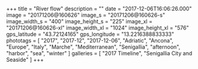 +++
title = "River flow"
description = ""
date = "2017-12-06T16:06:26.000"
image = "20171206@160626"
image_s = "20171206@160626-s"
image_width_s = "400"
image_height_s = "225"
image_xl = "20171206@160626-xl"
image_width_xl = "1024"
image_height_xl = "576"
gps_latitude = "43.72124165"
gps_longitude = "13.2216388833333"
phototags = [ "2017", "2017-12", "2017-12-06", "Adriatic", "Ancona", "Europe", "Italy", "Marche", "Mediterranean", "Senigallia", "afternoon", "harbor", "sea", "winter" ]
galleries = [ "2017 Timeline", "Senigallia City and Seaside" ]
+++

